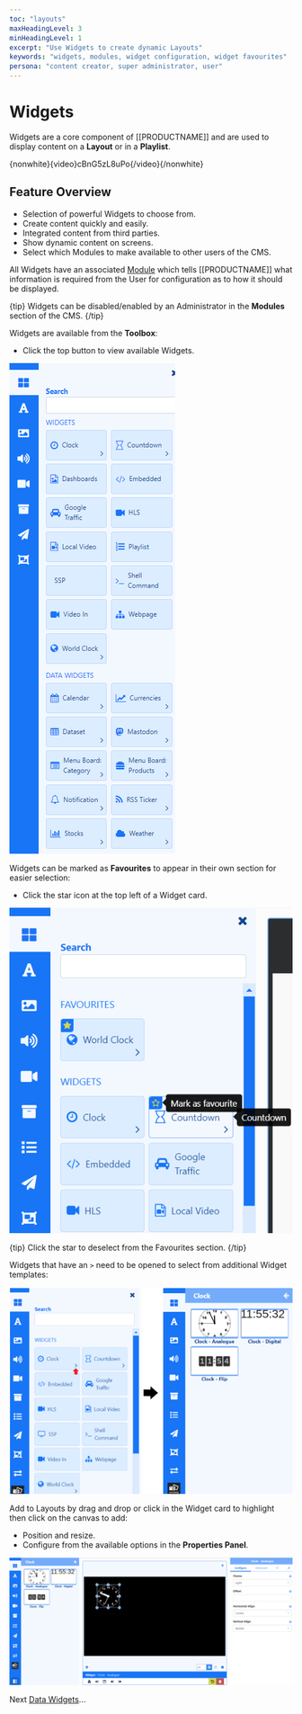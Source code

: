 ```yaml
---
toc: "layouts"
maxHeadingLevel: 3
minHeadingLevel: 1
excerpt: "Use Widgets to create dynamic Layouts"
keywords: "widgets, modules, widget configuration, widget favourites"
persona: "content creator, super administrator, user"
---
```


# Widgets

Widgets are a core component of [[PRODUCTNAME]] and are used to display content on a **Layout** or in a **Playlist**. 

{nonwhite}{video}cBnG5zL8uPo{/video}{/nonwhite}

## Feature Overview

- Selection of powerful Widgets to choose from.
- Create content quickly and easily.
- Integrated content from third parties.
- Show dynamic content on screens.
- Select which Modules to make available to other users of the CMS.

All Widgets have an associated [Module](media_modules.html) which tells [[PRODUCTNAME]] what information is required from the User for configuration as to how it should be displayed.

{tip}
Widgets can be disabled/enabled by an Administrator in the **Modules** section of the CMS.
{/tip}

Widgets are available from the **Toolbox**:

- Click the top button to view available Widgets.

![Widgets](img/v4_layouts_editor_widgets.png)

Widgets can be marked as **Favourites** to appear in their own section for easier selection:

-  Click the star icon at the top left of a Widget card.

![Favourite Widgets](img/v4_layouts_editor_widgets_favourites.png)

{tip}
Click the star to deselect from the Favourites section.
{/tip}

Widgets that have an `>` need to be opened to select from additional Widget templates:

![Widget Clock](img/v4_layouts_editor_widgets_clock_example.png)

Add to Layouts by drag and drop or click in the Widget card to highlight then click on the canvas to add:

- Position and resize.
- Configure from the available options in the **Properties Panel**.

![Clock Configuration](img/v4_layouts_editor_clock_configuration.png)



Next [Data Widgets](layouts_editor_data_widgets.html)...































